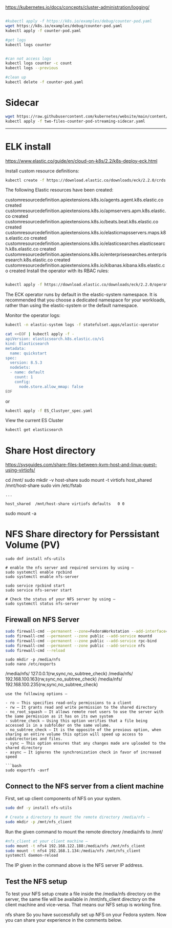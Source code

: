# 
# 

https://kubernetes.io/docs/concepts/cluster-administration/logging/


```bash

#kubectl apply -f https://k8s.io/examples/debug/counter-pod.yaml
wget https://k8s.io/examples/debug/counter-pod.yaml
kubectl apply -f counter-pod.yaml

#get logs
kubectl logs counter


#can not access logs
kubectl logs counter -c count
kubectl logs --previous

#clean up
kubectl delete -f counter-pod.yaml

```

# Sidecar
```bash
wget https://raw.githubusercontent.com/kubernetes/website/main/content/en/examples/admin/logging/two-files-counter-pod-streaming-sidecar.yaml
kubectl apply -f two-files-counter-pod-streaming-sidecar.yaml
```

--------------------
# ELK install
https://www.elastic.co/guide/en/cloud-on-k8s/2.2/k8s-deploy-eck.html

Install custom resource definitions:

```bash
kubectl create -f https://download.elastic.co/downloads/eck/2.2.0/crds.yaml
```
The following Elastic resources have been created:

customresourcedefinition.apiextensions.k8s.io/agents.agent.k8s.elastic.co created
customresourcedefinition.apiextensions.k8s.io/apmservers.apm.k8s.elastic.co created
customresourcedefinition.apiextensions.k8s.io/beats.beat.k8s.elastic.co created
customresourcedefinition.apiextensions.k8s.io/elasticmapsservers.maps.k8s.elastic.co created
customresourcedefinition.apiextensions.k8s.io/elasticsearches.elasticsearch.k8s.elastic.co created
customresourcedefinition.apiextensions.k8s.io/enterprisesearches.enterprisesearch.k8s.elastic.co created
customresourcedefinition.apiextensions.k8s.io/kibanas.kibana.k8s.elastic.co created
Install the operator with its RBAC rules:

```bash

kubectl apply -f https://download.elastic.co/downloads/eck/2.2.0/operator.yaml
```

The ECK operator runs by default in the elastic-system namespace. It is recommended that you choose a dedicated namespace for your workloads, rather than using the elastic-system or the default namespace.

Monitor the operator logs:

```bash
kubectl -n elastic-system logs -f statefulset.apps/elastic-operator
```

```bash
cat <<EOF | kubectl apply -f -
apiVersion: elasticsearch.k8s.elastic.co/v1
kind: Elasticsearch
metadata:
  name: quickstart
spec:
  version: 8.5.3
  nodeSets:
  - name: default
    count: 1
    config:
      node.store.allow_mmap: false
EOF
```
or 
```bash
kubectl apply -f ES_Clustyer_spec.yaml
```
View the current ES Cluster
```bash
kubectl get elasticsearch
```

# Share Host directory

https://sysguides.com/share-files-between-kvm-host-and-linux-guest-using-virtiofs/

cd /mnt/
sudo mkdir -v host-share
sudo mount -t virtiofs host_shared /mnt/host-share
sudo vim /etc/fstab

```
...

host_shared  /mnt/host-share virtiofs defaults   0 0

```
sudo mount -a


# NFS Share directory for Perssistant Volume (PV)
```
sudo dnf install nfs-utils

# enable the nfs server and required services by using –
sudo systemctl enable rpcbind
sudo systemctl enable nfs-server

sudo service rpcbind start
sudo service nfs-server start

# Check the status of your NFS server by using –
sudo systemctl status nfs-server
```
## Firewall on NFS Server
```bash
sudo firewall-cmd --permanent --zone=FedoraWorkstation --add-interface=virbr1
sudo firewall-cmd --permanent --zone public --add-service mountd
sudo firewall-cmd --permanent --zone public --add-service rpc-bind
sudo firewall-cmd --permanent --zone public --add-service nfs
sudo firewall-cmd --reload

```


```
sudo mkdir -p /media/nfs
sudo nano /etc/exports
```
/media/nfs/ 127.0.0.1(rw,sync,no_subtree_check)
/media/nfs/ 192.168.100.163(rw,sync,no_subtree_check)
/media/nfs/ 192.168.100.235(rw,sync,no_subtree_check)
```
use the following options –

- ro – This specifies read-only permissions to a client
- rw – It grants read and write permission to the shared directory
- no_root_squash – It allows remote root users to use the server with the same permission as it has on its own system
- subtree_check – Using this option verifies that a file being accessed is in a subfolder on the same volume.
- no_subtree_check – It is the opposite of the previous option, when sharing an entire volume this option will speed up access to subdirectories and files.
- sync – This option ensures that any changes made are uploaded to the shared directory
- async – It ignores the synchronization check in favor of increased speed

```bash
sudo exportfs -avrf
```

## Connect to the NFS server from a client machine
First, set up client components of NFS on your system. 

```bash
sudo dnf -y install nfs-utils
```

```bash
# Create a directory to mount the remote directory /media/nfs –
sudo mkdir -p /mnt/nfs_client
```
Run the given command to mount the remote directory /media/nfs to /mnt/
```bash
#nfs_client at your client machine –
sudo mount -t nfs4 192.168.122.188:/media/nfs /mnt/nfs_client
sudo mount -t nfs4 192.168.1.134:/media/nfs /mnt/nfs_client
systemctl daemon-reload

```
The IP given in the command above is the NFS server IP address.

## Test the NFS setup
To test your NFS setup create a file inside the /media/nfs directory on the server, the same file will be available in /mnt/nfs_client directory on the client machine and vice-versa. That means our NFS setup is working fine.

nfs share
So you have successfully set up NFS on your Fedora system. Now you can share your experience in the comments below.


